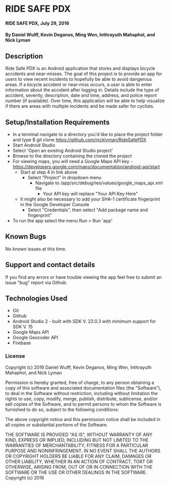 # RIDE SAFE PDX

#### RIDE SAFE PDX, July 29, 2016

#### By **Daniel Wulff, Kevin Deganos, Ming Wen, Inthrayuth Mahaphol, and Nick Lyman**

## Description

Ride Safe PDX is an Android application that stores and displays bicycle accidents and near-misses. The goal of this project is to provide an app for users to view recent incidents to hopefully be able to avoid dangerous areas. If a bicycle accident or near-miss occurs, a user is able to enter information about the accident after logging in. Details include the type of accident, severity, description, date and time, address, and police report number (if available). Over time, this application will be able to help visualize if there are areas with multiple incidents and be made safer for cyclists.

## Setup/Installation Requirements

* In a terminal navigate to a directory you'd like to place the project folder and type $ git clone https://github.com/nicklyman/RideSafePDX
* Start Android Studio
* Select 'Open an existing Android Studio project'
* Browse to the directory containing the cloned the project 
* For viewing maps, you will need a Google Maps API key - https://developers.google.com/maps/documentation/android-api/start
    * Start at step 4 in link above
        * Select "Project" in dropdown menu
            * Navigate to /app/src/debug/res/values/google_maps_api.xml file
                * Your API key will replace "Your API Key Here" 
    * It might also be necessary to add your SHA-1 certificate fingerprint in the Google Developer Console 
        * Select "Credentials", then select "Add package name and fingerprint"
* To run the app select the menu Run > Run 'app'

## Known Bugs

No known issues at this time.

## Support and contact details

If you find any errors or have trouble viewing the app feel free to submit an issue "bug" report via Github.

## Technologies Used

* Git
* Github
* Android Studio 2 - built with SDK V. 23.0.3 with minimum support for SDK V. 15
* Google Maps API
* Google Geocoder API
* Firebase

### License

Copyright (c) 2016 Daniel Wulff, Kevin Deganos, Ming Wen, Inthrayuth Mahaphol, and Nick Lyman

Permission is hereby granted, free of charge, to any person obtaining a copy of this software and associated documentation files (the "Software"), to deal in the Software without restriction, including without limitation the rights to use, copy, modify, merge, publish, distribute, sublicense, and/or sell copies of the Software, and to permit persons to whom the Software is furnished to do so, subject to the following conditions:

The above copyright notice and this permission notice shall be included in all copies or substantial portions of the Software.

THE SOFTWARE IS PROVIDED "AS IS", WITHOUT WARRANTY OF ANY KIND, EXPRESS OR IMPLIED, INCLUDING BUT NOT LIMITED TO THE WARRANTIES OF MERCHANTABILITY, FITNESS FOR A PARTICULAR PURPOSE AND NONINFRINGEMENT. IN NO EVENT SHALL THE AUTHORS OR COPYRIGHT HOLDERS BE LIABLE FOR ANY CLAIM, DAMAGES OR OTHER LIABILITY, WHETHER IN AN ACTION OF CONTRACT, TORT OR OTHERWISE, ARISING FROM, OUT OF OR IN CONNECTION WITH THE SOFTWARE OR THE USE OR OTHER DEALINGS IN THE SOFTWARE. Copyright (c) 2016 